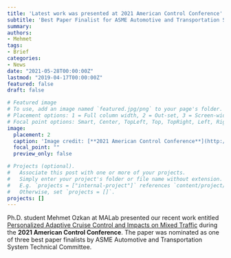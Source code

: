```yaml
---
title: 'Latest work was presented at 2021 American Control Conference'
subtitle: 'Best Paper Finalist for ASME Automotive and Transportation System'
summary:
authors:
- Mehmet
tags:
- Brief
categories:
- News
date: "2021-05-28T00:00:00Z"
lastmod: "2019-04-17T00:00:00Z"
featured: false
draft: false

# Featured image
# To use, add an image named `featured.jpg/png` to your page's folder.
# Placement options: 1 = Full column width, 2 = Out-set, 3 = Screen-width
# Focal point options: Smart, Center, TopLeft, Top, TopRight, Left, Right, BottomLeft, Bottom, BottomRight
image:
  placement: 2
  caption: 'Image credit: [**2021 American Control Conference**](http://acc2021.a2c2.org/)'
  focal_point: ""
  preview_only: false

# Projects (optional).
#   Associate this post with one or more of your projects.
#   Simply enter your project's folder or file name without extension.
#   E.g. `projects = ["internal-project"]` references `content/project/deep-learning/index.md`.
#   Otherwise, set `projects = []`.
projects: []
---
```

Ph.D. student Mehmet Ozkan at MALab presented our recent work entitled [Personalized Adaptive Cruise Control and Impacts on Mixed Traffic](https://arxiv.org/ftp/arxiv/papers/2103/2103.14705.pdf) during the **2021 American Control Conference**. The paper was nominated as one of three best paper finalists by ASME Automotive and Transportation System Technical Committee.
